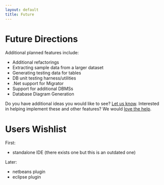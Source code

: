 ```yaml
---
layout: default
title: Future
---
```


# Future Directions #

Additional planned features include:

  * Additional refactorings
  * Extracting sample data from a larger dataset
  * Generating testing data for tables
  * DB unit testing harness/utilities
  * .Net support for Migrator
  * Support for additional DBMSs
  * Database Diagram Generation

Do you have additional ideas you would like to see? [Let us know](community.html).  Interested in helping implement these and other features?  We would [love the help](contributing.html).



# Users Wishlist #

First:
  * standalone IDE (there exists one but this is an outdated one)

Later:
  * netbeans plugin
  * eclipse plugin
